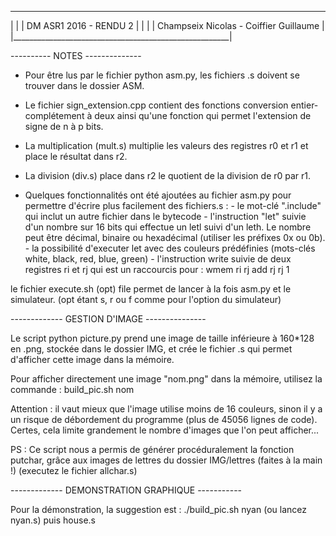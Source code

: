  ______________________________________________________
|                                                      |
|       DM ASR1 2016 - RENDU 2                         |
|                                                      |
|              Champseix Nicolas - Coiffier Guillaume  |
|______________________________________________________|




 ---------- NOTES --------------

- Pour être lus par le fichier python asm.py, les fichiers .s doivent se trouver dans le dossier ASM.

- Le fichier sign_extension.cpp contient des fonctions conversion entier-complétement à deux ainsi qu'une fonction qui permet l'extension de signe de n à p bits.

- La multiplication (mult.s) multiplie les valeurs des registres r0 et r1 et place le résultat dans r2.

- La division (div.s) place dans r2 le quotient de la division de r0 par r1.

- Quelques fonctionnalités ont été ajoutées au fichier asm.py pour permettre d'écrire plus facilement des fichiers.s :
      - le mot-clé ".include" qui inclut un autre fichier dans le bytecode
      - l'instruction "let" suivie d'un nombre sur 16 bits qui effectue un letl suivi d'un leth. Le nombre peut être décimal, binaire ou hexadécimal (utiliser les préfixes 0x ou 0b).
      - la possibilité d'executer let avec des couleurs prédéfinies (mots-clés white, black, red, blue, green)
      - l'instruction write suivie de deux registres ri et rj qui est un raccourcis pour :
      		wmem ri rj
      		add rj rj 1


le fichier execute.sh (opt) file permet de lancer à la fois asm.py et le simulateur. (opt étant s, r ou f comme pour l'option du simulateur)

------------- GESTION D'IMAGE ---------------

Le script python picture.py prend une image de taille inférieure à 160*128 en .png, stockée dans le dossier IMG, et crée le fichier .s qui permet d'afficher cette image dans la mémoire.

Pour afficher directement une image "nom.png" dans la mémoire, utilisez la commande :
	build_pic.sh nom

Attention : il vaut mieux que l'image utilise moins de 16 couleurs, sinon il y a un risque de débordement du programme (plus de 45056 lignes de code). Certes, cela limite grandement le nombre d'images que l'on peut afficher...

PS : Ce script nous a permis de générer procéduralement la fonction putchar, grâce aux images de lettres du dossier IMG/lettres (faites à la main !) (executez le fichier allchar.s)


------------- DEMONSTRATION GRAPHIQUE -----------

Pour la démonstration, la suggestion est :
./build_pic.sh nyan (ou lancez nyan.s)  puis   house.s